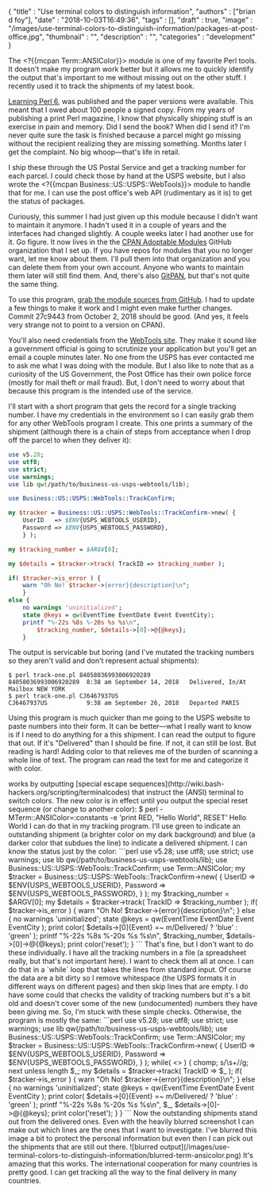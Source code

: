
  {
    "title"       : "Use terminal colors to distinguish information",
    "authors"     : ["brian d foy"],
    "date"        : "2018-10-03T16:49:36",
    "tags"        : [],
    "draft"       : true,
    "image"       : "/images/use-terminal-colors-to-distinguish-information/packages-at-post-office.jpg",
    "thumbnail"   : "",
    "description" : "",
    "categories"  : "development"
  }

The <?{{mcpan Term::ANSIColor}}> module is one of my favorite Perl tools. It doesn't make my program work better but it allows me to quickly identify the output that's important to me without missing out on the other stuff. I recently used it to track the shipments of my latest book.

[Learning Perl 6](https://www.learningperl6.com), was published and the paper versions were available. This meant that I owed about 100 people a signed copy. From my years of publishing a print Perl magazine, I know that physically shipping stuff is an exercise in pain and memory. Did I send the book? When did I send it? I'm never quite sure the task is finished because a parcel might go missing without the recipient realizing they are missing something. Months later I get the complaint. No big whoop—that's life in retail.

I ship these through the US Postal Service and get a tracking number for each parcel. I could check those by hand at the USPS website, but I also wrote the <?{{mcpan Business::US::USPS::WebTools}}> module to handle that for me. I can use the post office's web API (rudimentary as it is) to get the status of packages.

Curiously, this summer I had just given up this module because I didn't want to maintain it anymore. I hadn't used it in a couple of years and the interfaces had changed slightly. A couple weeks later I had another use for it. Go figure. It now lives in the the [CPAN Adoptable Modules](https://github.com/CPAN-Adoptable-Modules) GitHub organization that I set up. If you have repos for modules that you no longer want, let me know about them. I'll pull them into that organization and you can delete them from your own account. Anyone who wants to maintain them later will still find them. And, there's also [GitPAN](https://github.com/gitpan), but that's not quite the same thing.

To use this program, [grab the module sources from GitHub](https://github.com/CPAN-Adoptable-Modules/business-us-usps-webtools). I had to update a few things to make it work and I might even make further changes. Commit 27c9443 from October 2, 2018 should be good. (And yes, it feels very strange not to point to a version on CPAN).

You'll also need credentials from the [WebTools site](https://www.usps.com/business/web-tools-apis/welcome.htm). They make it sound like a government official is going to scrutinize your application but you'll get an email a couple minutes later. No one from the USPS has ever contacted me to ask me what I was doing with the module. But I also like to note that as a curiosity of the US Government, the Post Office has their own police force (mostly for  mail theft or mail fraud). But, I don't need to worry about that because this program is the intended use of the service.

I'll start with a short program that gets the record for a single tracking number. I have my credentials in the environment so I can easily grab them for any other WebTools program I create. This one  prints a summary of the shipment (although there is a chain of steps from acceptance when I drop off the parcel to when they deliver it):

```perl
use v5.28;
use utf8;
use strict;
use warnings;
use lib qw(/path/to/business-us-usps-webtools/lib);

use Business::US::USPS::WebTools::TrackConfirm;

my $tracker = Business::US::USPS::WebTools::TrackConfirm->new( {
	UserID   => $ENV{USPS_WEBTOOLS_USERID},
	Password => $ENV{USPS_WEBTOOLS_PASSWORD},
	} );

my $tracking_number = $ARGV[0];

my $details = $tracker->track( TrackID => $tracking_number );

if( $tracker->is_error ) {
	warn "Oh No! $tracker->{error}{description}\n";
	}
else {
	no warnings 'uninitialized';
	state @keys = qw(EventTime EventDate Event EventCity);
	printf "%-22s %8s %-20s %s %s\n",
		$tracking_number, $details->[0]->@{@keys};
	}
```
The output is servicable but boring (and I've mutated the tracking numbers so they aren't valid and don't represent actual shipments):

	$ perl track-one.pl 84058036993006920289
	84058036993006920289  8:38 am September 14, 2018   Delivered, In/At Mailbox NEW YORK
	$ perl track-one.pl CJ6467937US
	CJ6467937US           9:38 am September 26, 2018   Departed PARIS

Using this program is much quicker than me going to the USPS website to paste numbers into their form. It can be better—what I really want to know is if I need to do anything for a this shipment. I can read the output to figure that out. If it's "Delivered" than I should be fine. If not, it can still be lost. But reading is hard! Adding color to that relieves me of the burden of scanning a whole line of text. The program can read the text for me and categorize it with color.

<?{{mcpan Term::ANSIColor}}> works by outputting [special escape sequences](http://wiki.bash-hackers.org/scripting/terminalcodes) that instruct the (ANSI) terminal to switch colors. The new color is in effect until you output the special reset sequence (or change to another color):

	$ perl -MTerm::ANSIColor=:constants -e 'print RED, "Hello World", RESET'
	Hello World

I can do that in my tracking program. I'll use green to indicate an outstanding shipment (a brighter color on my dark background) and blue (a darker color that subdues the line) to indicate a delivered shipment. I can know the status just by the color:

```perl
use v5.28;
use utf8;
use strict;
use warnings;
use lib qw(/path/to/business-us-usps-webtools/lib);

use Business::US::USPS::WebTools::TrackConfirm;
use Term::ANSIColor;

my $tracker = Business::US::USPS::WebTools::TrackConfirm->new( {
	UserID   => $ENV{USPS_WEBTOOLS_USERID},
	Password => $ENV{USPS_WEBTOOLS_PASSWORD},
	} );

my $tracking_number = $ARGV[0];
my $details = $tracker->track( TrackID => $tracking_number );

if( $tracker->is_error ) {
	warn "Oh No! $tracker->{error}{description}\n";
	}
else {
	no warnings 'uninitialized';
	state @keys = qw(EventTime EventDate Event EventCity );
	print color(
		$details->[0]{Event} =~ m/Delivered/ ? 'blue' : 'green'
		);
	printf "%-22s %8s %-20s %s %s\n", $tracking_number, $details->[0]->@{@keys};
	print color('reset');
	}
```

That's fine, but I don't want to do these individually. I have all the tracking numbers in a file (a spreadsheet really, but that's not important here). I want to check them all at once. I can do that in a `while` loop that takes the lines from standard input. Of course the data are a bit dirty so I remove whitespace (the USPS formats it in different ways on different pages) and then skip lines that are empty. I do have some could that checks the validity of tracking numbers but it's a bit old and doesn't cover some of the new (undocumented) numbers they have been giving me. So, I'm stuck with these simple checks. Otherwise, the program is mostly the same:

```perl
use v5.28;
use utf8;
use strict;
use warnings;
use lib qw(/path/to/business-us-usps-webtools/lib);

use Business::US::USPS::WebTools::TrackConfirm;
use Term::ANSIColor;

my $tracker = Business::US::USPS::WebTools::TrackConfirm->new( {
	UserID   => $ENV{USPS_WEBTOOLS_USERID},
	Password => $ENV{USPS_WEBTOOLS_PASSWORD},
	} );

while( <> ) {
	chomp;
	s/\s+//g;
	next unless length $_;

	my $details = $tracker->track( TrackID => $_ );

	if( $tracker->is_error ) {
		warn "Oh No! $tracker->{error}{description}\n";
		}
	else {
		no warnings 'uninitialized';
		state @keys = qw(EventTime EventDate Event EventCity );
		print color(
			$details->[0]{Event} =~ m/Delivered/ ? 'blue' : 'green'
			);
		printf "%-22s %8s %-20s %s %s\n", $_, $details->[0]->@{@keys};
		print color('reset');
		}

	}
```

Now the outstanding shipments stand out from the delivered ones. Even with the heavily blurred screenshot I can make out which lines are the ones that I want to investigate. I've blurred this image a bit to protect the personal information but even then I can pick out the shipments that are still out there.

![blurred output](/images/use-terminal-colors-to-distinguish-information/blurred-term-ansicolor.png)

It's amazing that this works. The international cooperation for many countries is pretty good. I can get tracking all the way to the final delivery in many countries.

